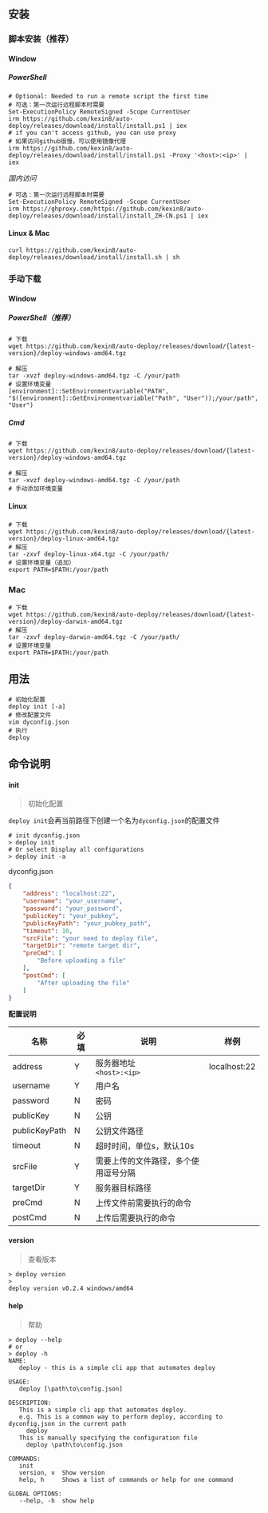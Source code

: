 ## 安装

### 脚本安装（推荐）

#### Window

##### PowerShell

```shell
# Optional: Needed to run a remote script the first time
# 可选：第一次运行远程脚本时需要
Set-ExecutionPolicy RemoteSigned -Scope CurrentUser
irm https://github.com/kexin8/auto-deploy/releases/download/install/install.ps1 | iex
# if you can't access github, you can use proxy
# 如果访问github很慢，可以使用镜像代理
irm https://github.com/kexin8/auto-deploy/releases/download/install/install.ps1 -Proxy '<host>:<ip>' | iex
```

*国内访问*
```shell
# 可选：第一次运行远程脚本时需要
Set-ExecutionPolicy RemoteSigned -Scope CurrentUser
irm https://ghproxy.com/https://github.com/kexin8/auto-deploy/releases/download/install/install_ZH-CN.ps1 | iex
```

#### Linux & Mac
```shell
curl https://github.com/kexin8/auto-deploy/releases/download/install/install.sh | sh
```

### 手动下载

#### Window

##### PowerShell（推荐）
```shell
# 下载
wget https://github.com/kexin8/auto-deploy/releases/download/{latest-version}/deploy-windows-amd64.tgz

# 解压
tar -xvzf deploy-windows-amd64.tgz -C /your/path
# 设置环境变量
[environment]::SetEnvironmentvariable("PATH", "$([environment]::GetEnvironmentvariable("Path", "User"));/your/path", "User")
```

##### Cmd

```shell
# 下载
wget https://github.com/kexin8/auto-deploy/releases/download/{latest-version}/deploy-windows-amd64.tgz

# 解压
tar -xvzf deploy-windows-amd64.tgz -C /your/path
# 手动添加环境变量
```



#### Linux

```shell
# 下载
wget https://github.com/kexin8/auto-deploy/releases/download/{latest-version}/deploy-linux-amd64.tgz
# 解压
tar -zxvf deploy-linux-x64.tgz -C /your/path/
# 设置环境变量（追加）
export PATH=$PATH:/your/path
```

### Mac
```shell
# 下载
wget https://github.com/kexin8/auto-deploy/releases/download/{latest-version}/deploy-darwin-amd64.tgz
# 解压
tar -zxvf deploy-darwin-amd64.tgz -C /your/path/
# 设置环境变量
export PATH=$PATH:/your/path
```



## 用法

```shell
# 初始化配置
deploy init [-a]
# 修改配置文件
vim dyconfig.json
# 执行
deploy
```

## 命令说明

#### init

> 初始化配置

`deploy init`会再当前路径下创建一个名为`dyconfig.json`的配置文件

```shell
# init dyconfig.json
> deploy init
# Or select Display all configurations
> deploy init -a
```

dyconfig.json

```json
{
	"address": "localhost:22",
	"username": "your_username",
	"password": "your_password",
	"publicKey": "your_pubkey",
	"publicKeyPath": "your_pubkey_path",
	"timeout": 10,
	"srcFile": "your need to deploy file",
	"targetDir": "remote target dir",
	"preCmd": [
		"Before uploading a file"
	],
	"postCmd": [
		"After uploading the file"
	]
}
```

**配置说明**

| 名称          | 必填 | 说明                                 | 样例         |
| ------------- | ---- | ------------------------------------ | ------------ |
| address       | Y    | 服务器地址<br />`<host>:<ip>`        | localhost:22 |
| username      | Y    | 用户名                               |              |
| password      | N    | 密码                                 |              |
| publicKey     | N    | 公钥                                 |              |
| publicKeyPath | N    | 公钥文件路径                         |              |
| timeout       | N    | 超时时间，单位s，默认10s             |              |
| srcFile       | Y    | 需要上传的文件路径，多个使用逗号分隔 |              |
| targetDir     | Y    | 服务器目标路径                       |              |
| preCmd        | N    | 上传文件前需要执行的命令             |              |
| postCmd       | N    | 上传后需要执行的命令                 |              |

#### version

> 查看版本

```shell
> deploy version
>
deploy version v0.2.4 windows/amd64
```



#### help

> 帮助

```shell
> deploy --help
# or
> deploy -h
NAME:
   deploy - this is a simple cli app that automates deploy

USAGE:
   deploy [\path\to\config.json]

DESCRIPTION:
   This is a simple cli app that automates deploy.
   e.g. This is a common way to perform deploy, according to dyconfig.json in the current path
     deploy
   This is manually specifying the configuration file
     deploy \path\to\config.json

COMMANDS:
   init
   version, v  Show version
   help, h     Shows a list of commands or help for one command

GLOBAL OPTIONS:
   --help, -h  show help
```


